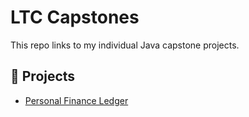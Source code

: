 # LTC Capstones

This repo links to my individual Java capstone projects.

## 🔗 Projects

- [Personal Finance Ledger](https://github.com/emmyileeva/PersonalFinanceLedger.git)
